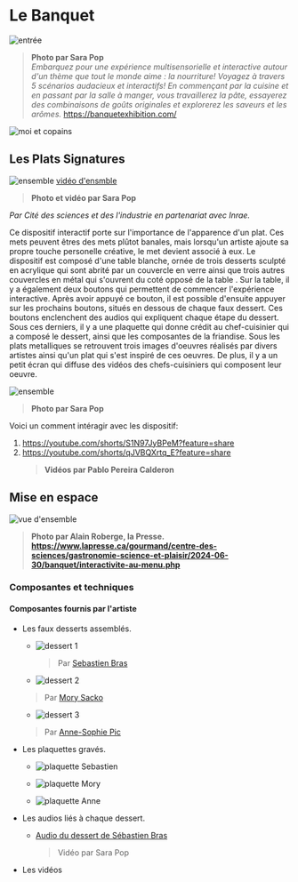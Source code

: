 # Le Banquet



![entrée](medias/affiche_entree.png) 
> **Photo par Sara Pop** <br>
> *Embarquez pour une expérience multisensorielle et interactive autour d'un thème que tout le monde aime : la nourriture!
Voyagez à travers 5 scénarios audacieux et interactifs!
En commençant par la cuisine et en passant par la salle à manger, vous travaillerez la pâte, essayerez des combinaisons de goûts originales et explorerez les saveurs et les arômes.* https://banquetexhibition.com/


![moi et copains](medias/devant_banquet.png)

## **Les Plats Signatures**
![ensemble](medias/ensemble_Les_Plats_Signatures.png) 
[vidéo d'ensmble](https://youtu.be/jK2MxHlzELg)

> **Photo et vidéo par Sara Pop** <br>

*Par Cité des sciences et des l'industrie en partenariat avec Inrae.* <br>

Ce dispositif interactif porte sur l'importance de l'apparence d'un plat. Ces mets peuvent êtres des mets plûtot banales, mais lorsqu'un artiste ajoute sa propre touche personelle créative, le met devient associé à eux. 
Le dispositif est composé d'une table blanche, ornée de trois desserts sculpté en acrylique qui sont abrité par un couvercle en verre ainsi que trois autres couvercles en métal qui s'ouvrent du coté opposé de la table . Sur la table, il y a également deux boutons qui permettent de commencer l'expérience interactive. Après avoir appuyé ce bouton,
il est possible d'ensuite appuyer sur les prochains boutons, situés en dessous de chaque faux dessert. Ces boutons enclenchent des audios qui expliquent chaque étape du dessert. Sous ces derniers, il y a une plaquette qui donne crédit au chef-cuisinier qui a composé le dessert, ainsi que les composantes de la friandise. Sous les plats metalliques se retrouvent trois images d'oeuvres réalisés par divers artistes ainsi qu'un plat qui s'est inspiré de ces oeuvres. De plus, il y a un petit écran qui diffuse des vidéos des chefs-cuisiniers qui composent leur oeuvre.


 ![ensemble](medias/LPS_description.png)
> **Photo par Sara Pop** <br>







Voici un comment intéragir avec les dispositif:
1. https://youtube.com/shorts/S1N97JyBPeM?feature=share 
2. https://youtube.com/shorts/qJVBQXrtq_E?feature=share
   > **Vidéos par Pablo Pereira Calderon**







## Mise en espace ##

![vue d'ensemble](medias/vue_ensemble_Alain_Roberge_Presse.png)
> **Photo par Alain Roberge, la Presse. https://www.lapresse.ca/gourmand/centre-des-sciences/gastronomie-science-et-plaisir/2024-06-30/banquet/interactivite-au-menu.php**

### Composantes et techniques ###
 #### Composantes fournis par l'artiste ####
 
-  Les faux desserts assemblés.
    - ![dessert 1](medias/dessert01_Sebastien_Bras.png)
      > Par [Sebastien Bras](https://www.bras.fr/fr/la-cuisine/sebastien-bras)
    - ![dessert 2](medias/dessert02_Mory_Sacko.png)
     > Par [Mory Sacko](https://mory-sacko.com/chef/)
    - ![dessert 3](medias/dessert03_AnneSophie_Pic.png)
     > Par [Anne-Sophie Pic](https://anne-sophie-pic.com/portrait/)


     
- Les plaquettes gravés.
  
  - ![plaquette Sebastien](medias/plaquette_Sebastien_Bras.png)
  
  - ![plaquette Mory](medias/plaquette_Mory_Sacko.png)
  
  - ![plaquette Anne](medias/plaquette_AnneSophie_Pic.png)

 - Les audios liés à chaque dessert.

    - [Audio du dessert de Sébastien Bras](https://youtu.be/IhVuG9N1TSc)
      > Vidéo par Sara Pop


  - Les vidéos 
 

  









                                  



